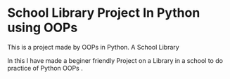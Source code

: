 # School Library Project In Python using OOPs
This is a project made by OOPs in Python. A School Library

In this I have made a beginer friendly Project on a Library in a school 
to do practice of Python OOPs .
